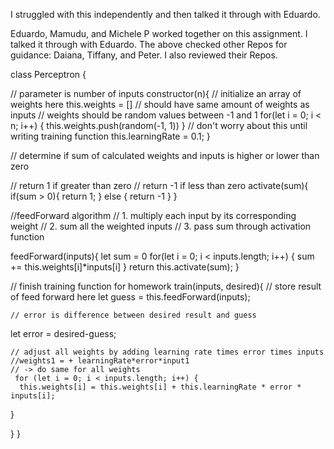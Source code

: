 I struggled with this independently and then talked it through with Eduardo.

Eduardo, Mamudu, and Michele P worked together on this assignment.  I talked it through with Eduardo.
The above checked other Repos for guidance: Daiana, Tiffany, and Peter.  I also reviewed their Repos.

class Perceptron {
  
  // parameter is number of inputs
  constructor(n){
  // initialize an array of weights here
    this.weights = []
    // should have same amount of weights as inputs
    // weights should be random values between -1 and 1
    for(let i = 0; i < n; i++) {
      this.weights.push(random(-1, 1))
    }
    // don't worry about this until writing training function
     this.learningRate = 0.1; 
  }
  
  // determine if sum of calculated weights and inputs is higher or lower than zero
  
  // return 1 if greater than zero
  // return -1 if less than zero
  activate(sum){
    if(sum > 0){
      return 1;
    } else {
      return -1
    }
  }
  
  //feedForward algorithm
  // 1. multiply each input by its corresponding weight
  // 2. sum all the weighted inputs
  // 3. pass sum through activation function
  
  feedForward(inputs){
  let sum = 0
  for(let i = 0; i < inputs.length; i++) {
    sum += this.weights[i]*inputs[i]
  }
    return this.activate(sum);
  }
  
  // finish training function for homework
  train(inputs, desired){
    // store result of feed forward here
  let guess = this.feedForward(inputs);
   
    
    // error is difference between desired result and guess
  let error = desired-guess;
    
    // adjust all weights by adding learning rate times error times inputs
    //weights1 = + learningRate*error*input1 
    // -> do same for all weights
     for (let i = 0; i < inputs.length; i++) {
      this.weights[i] = this.weights[i] + this.learningRate * error * inputs[i];

    
  }
  
}
}
